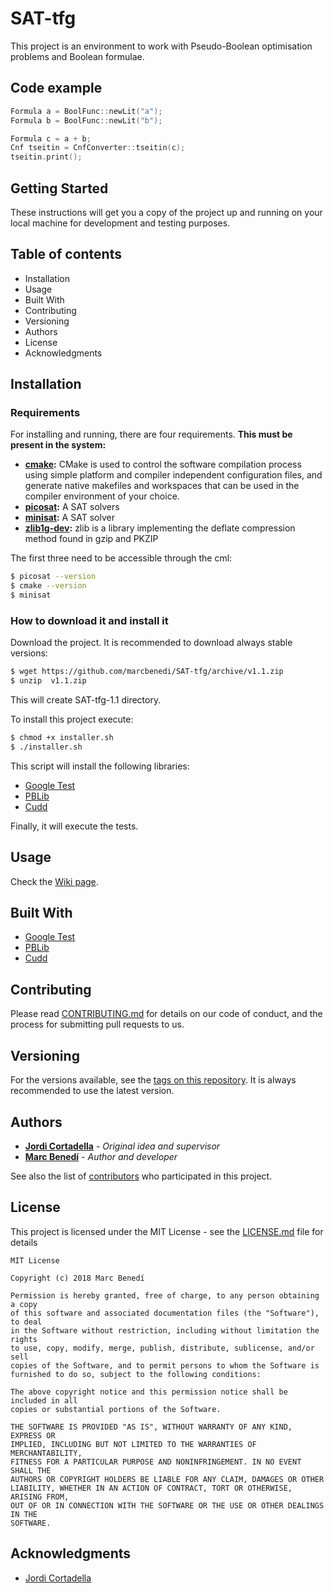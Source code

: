 # SAT-tfg

This project is an environment to work with Pseudo-Boolean optimisation problems and Boolean formulae.

## Code example
```cpp
Formula a = BoolFunc::newLit("a");
Formula b = BoolFunc::newLit("b");

Formula c = a + b;
Cnf tseitin = CnfConverter::tseitin(c);
tseitin.print();
```

## Getting Started

These instructions will get you a copy of the project up and running on your local machine for development and testing purposes.

## Table of contents
* Installation
* Usage
* Built With
* Contributing
* Versioning
* Authors
* License
* Acknowledgments

## Installation

### Requirements

For installing and running, there are four requirements. **This must be present in the system:**
* **[cmake](https://cmake.org/install/):**  CMake is used to control the software compilation process using simple platform and compiler independent configuration files, and generate native makefiles and workspaces that can be used in the compiler environment of your choice.
* **[picosat](http://fmv.jku.at/picosat/):** A SAT solvers
* **[minisat](http://minisat.se/):** A SAT solver
* **[zlib1g-dev](https://packages.debian.org/search?keywords=zlib1g-dev):** zlib is a library implementing the deflate compression method found in gzip and PKZIP

The first three need to be accessible through the cml:
```sh
$ picosat --version
$ cmake --version
$ minisat
```

### How to download it and install it

Download the project.
It is recommended to download always stable versions:
```sh
$ wget https://github.com/marcbenedi/SAT-tfg/archive/v1.1.zip
$ unzip  v1.1.zip
```
This will create SAT-tfg-1.1 directory.

To install this project execute:
```sh
$ chmod +x installer.sh
$ ./installer.sh
```
This script will install the following libraries:
* [Google Test](https://github.com/google/googletest)
* [PBLib](http://tools.computational-logic.org/content/pblib.php)
* [Cudd](https://github.com/ivmai/cudd)

Finally, it will execute the tests.

## Usage

Check the [Wiki page](https://github.com/marcbenedi/SAT-tfg/wiki).


## Built With

* [Google Test](https://github.com/google/googletest)
* [PBLib](http://tools.computational-logic.org/content/pblib.php)
* [Cudd](https://github.com/ivmai/cudd)

## Contributing

Please read [CONTRIBUTING.md](https://gist.github.com/PurpleBooth/b24679402957c63ec426) for details on our code of conduct, and the process for submitting pull requests to us.

## Versioning

For the versions available, see the [tags on this repository](https://github.com/marcbenedi/SAT-tfg/tags).
It is always recommended to use the latest version.

## Authors
* **[Jordi Cortadella](https://www.cs.upc.edu/~jordicf/)** - *Original idea and supervisor*
* **[Marc Benedí](http://marcb.pro/)** - *Author and developer*

See also the list of [contributors](https://github.com/marcbenedi/SAT-tfg/contributors) who participated in this project.

## License

This project is licensed under the MIT License - see the [LICENSE.md](LICENSE.md) file for details

```
MIT License

Copyright (c) 2018 Marc Benedí

Permission is hereby granted, free of charge, to any person obtaining a copy
of this software and associated documentation files (the "Software"), to deal
in the Software without restriction, including without limitation the rights
to use, copy, modify, merge, publish, distribute, sublicense, and/or sell
copies of the Software, and to permit persons to whom the Software is
furnished to do so, subject to the following conditions:

The above copyright notice and this permission notice shall be included in all
copies or substantial portions of the Software.

THE SOFTWARE IS PROVIDED "AS IS", WITHOUT WARRANTY OF ANY KIND, EXPRESS OR
IMPLIED, INCLUDING BUT NOT LIMITED TO THE WARRANTIES OF MERCHANTABILITY,
FITNESS FOR A PARTICULAR PURPOSE AND NONINFRINGEMENT. IN NO EVENT SHALL THE
AUTHORS OR COPYRIGHT HOLDERS BE LIABLE FOR ANY CLAIM, DAMAGES OR OTHER
LIABILITY, WHETHER IN AN ACTION OF CONTRACT, TORT OR OTHERWISE, ARISING FROM,
OUT OF OR IN CONNECTION WITH THE SOFTWARE OR THE USE OR OTHER DEALINGS IN THE
SOFTWARE.
```
## Acknowledgments

* [Jordi Cortadella](https://www.cs.upc.edu/~jordicf/)
